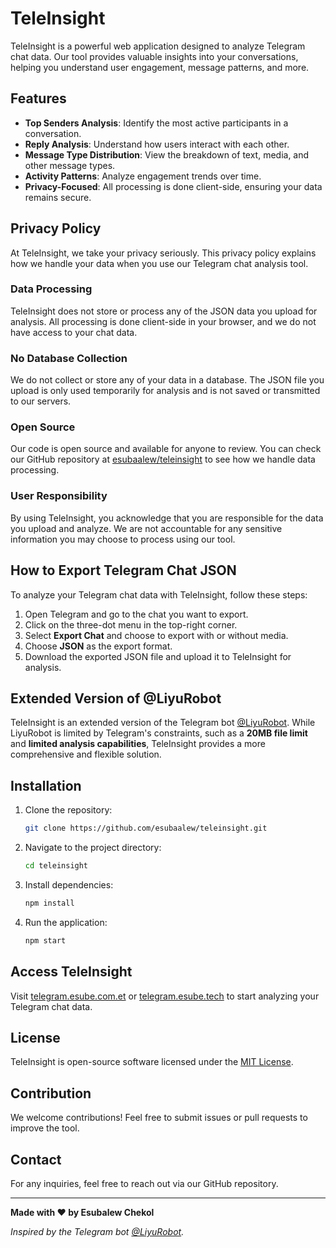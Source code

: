 # TeleInsight

TeleInsight is a powerful web application designed to analyze Telegram chat data. Our tool provides valuable insights into your conversations, helping you understand user engagement, message patterns, and more.

## Features

- **Top Senders Analysis**: Identify the most active participants in a conversation.
- **Reply Analysis**: Understand how users interact with each other.
- **Message Type Distribution**: View the breakdown of text, media, and other message types.
- **Activity Patterns**: Analyze engagement trends over time.
- **Privacy-Focused**: All processing is done client-side, ensuring your data remains secure.

## Privacy Policy

At TeleInsight, we take your privacy seriously. This privacy policy explains how we handle your data when you use our Telegram chat analysis tool.

### Data Processing

TeleInsight does not store or process any of the JSON data you upload for analysis. All processing is done client-side in your browser, and we do not have access to your chat data.

### No Database Collection

We do not collect or store any of your data in a database. The JSON file you upload is only used temporarily for analysis and is not saved or transmitted to our servers.

### Open Source

Our code is open source and available for anyone to review. You can check our GitHub repository at [esubaalew/teleinsight](https://github.com/esubaalew/teleinsight) to see how we handle data processing.

### User Responsibility

By using TeleInsight, you acknowledge that you are responsible for the data you upload and analyze. We are not accountable for any sensitive information you may choose to process using our tool.

## How to Export Telegram Chat JSON

To analyze your Telegram chat data with TeleInsight, follow these steps:

1. Open Telegram and go to the chat you want to export.
2. Click on the three-dot menu in the top-right corner.
3. Select **Export Chat** and choose to export with or without media.
4. Choose **JSON** as the export format.
5. Download the exported JSON file and upload it to TeleInsight for analysis.

## Extended Version of @LiyuRobot

TeleInsight is an extended version of the Telegram bot [@LiyuRobot](https://t.me/liyurobot). While LiyuRobot is limited by Telegram's constraints, such as a **20MB file limit** and **limited analysis capabilities**, TeleInsight provides a more comprehensive and flexible solution.

## Installation

1. Clone the repository:
   ```sh
   git clone https://github.com/esubaalew/teleinsight.git
   ```
2. Navigate to the project directory:
   ```sh
   cd teleinsight
   ```
3. Install dependencies:
   ```sh
   npm install
   ```
4. Run the application:
   ```sh
   npm start
   ```

## Access TeleInsight

Visit [telegram.esube.com.et](https://telegram.esube.com.et) or [telegram.esube.tech](https://telegram.esube.tech) to start analyzing your Telegram chat data.

## License

TeleInsight is open-source software licensed under the [MIT License](LICENSE).

## Contribution

We welcome contributions! Feel free to submit issues or pull requests to improve the tool.

## Contact

For any inquiries, feel free to reach out via our GitHub repository.

---

**Made with ❤️ by Esubalew Chekol**

*Inspired by the Telegram bot [@LiyuRobot](https://t.me/liyurobot).*
